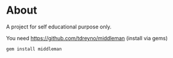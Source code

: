 # About #

A project for self educational purpose only.

You need <https://github.com/tdreyno/middleman> (install via gems)

    gem install middleman